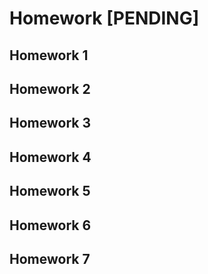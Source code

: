 # Homework [PENDING]

## Homework 1

## Homework 2

## Homework 3

## Homework 4

## Homework 5

## Homework 6

## Homework 7


